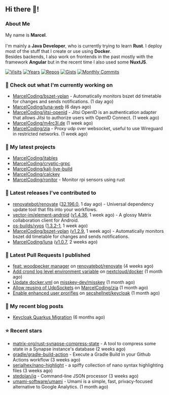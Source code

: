 ## Hi there 👋!




### About Me

My name is **Marcel**.
<br><br>
I'm mainly a **Java Developer**, who is currently trying to learn **Rust**. I deploy most of the stuff that I create or use using **Docker**.
<br>
Besides backends, I also work on frontends in the past mostly with the framework **Angular** but in the recent time I also used some **NuxtJS**. 

[![Visits](https://badges.pufler.dev/visits/MarcelCoding/MarcelCoding?style=flat-square&color=black&logo=github)](https://github.com/MarcelCoding)
[![Years](https://badges.pufler.dev/years/MarcelCoding?style=flat-square&color=black&logo=github)](https://github.com/MarcelCoding)
[![Repos](https://badges.pufler.dev/repos/MarcelCoding?style=flat-square&color=black&logo=github)](https://github.com/MarcelCoding?tab=repositories)
[![Gists](https://badges.pufler.dev/gists/MarcelCoding?style=flat-square&color=black&logo=github)](https://gist.github.com/MarcelCoding)
[![Monthly Commits](https://badges.pufler.dev/commits/monthly/MarcelCoding?style=flat-square&color=black&logo=github)](https://github.com/MarcelCoding)

### 👷 Check out what I'm currently working on

- [MarcelCoding/bszet-vplan](https://github.com/MarcelCoding/bszet-vplan) - Automatically monitors bszet dd timetable for changes and sends notifications. (1 day ago)
- [MarcelCoding/luna-web](https://github.com/MarcelCoding/luna-web) (6 days ago)
- [MarcelCoding/jitsi-openid](https://github.com/MarcelCoding/jitsi-openid) - Jitsi OpenID is an authentication adapter that allows Jitsi to authorize users with OpenID Connect. (1 week ago)
- [MarcelCoding/m4rc3l.de](https://github.com/MarcelCoding/m4rc3l.de) (1 week ago)
- [MarcelCoding/zia](https://github.com/MarcelCoding/zia) - Proxy udp over websocket, useful to use Wireguard in restricted networks. (1 week ago)

### 🌱 My latest projects

- [MarcelCoding/itables](https://github.com/MarcelCoding/itables)
- [MarcelCoding/cryptic-grpc](https://github.com/MarcelCoding/cryptic-grpc)
- [MarcelCoding/kali-live-build](https://github.com/MarcelCoding/kali-live-build)
- [MarcelCoding/calckey](https://github.com/MarcelCoding/calckey)
- [MarcelCoding/ronitor](https://github.com/MarcelCoding/ronitor) - Monitor rpi sensors using rust

### 🔭 Latest releases I've contributed to

- [renovatebot/renovate](https://github.com/renovatebot/renovate) ([32.196.0](https://github.com/renovatebot/renovate/releases/tag/32.196.0), 1 day ago) - Universal dependency update tool that fits into your workflows.
- [vector-im/element-android](https://github.com/vector-im/element-android) ([v1.4.36](https://github.com/vector-im/element-android/releases/tag/v1.4.36), 1 week ago) - A glossy Matrix collaboration client for Android.
- [os-builds/vyos](https://github.com/os-builds/vyos) ([1.3.2-1](https://github.com/os-builds/vyos/releases/tag/1.3.2-1), 1 week ago)
- [MarcelCoding/bszet-vplan](https://github.com/MarcelCoding/bszet-vplan) ([v1.2.9](https://github.com/MarcelCoding/bszet-vplan/releases/tag/v1.2.9), 1 week ago) - Automatically monitors bszet dd timetable for changes and sends notifications.
- [MarcelCoding/luna](https://github.com/MarcelCoding/luna) ([v1.0.7](https://github.com/MarcelCoding/luna/releases/tag/v1.0.7), 2 weeks ago)

### 🔨 Latest Pull Requests I published

- [feat: woodpecker manager](https://github.com/renovatebot/renovate/pull/17297) on [renovatebot/renovate](https://github.com/renovatebot/renovate) (4 weeks ago)
- [Add crond log level environment variable](https://github.com/nextcloud/docker/pull/1805) on [nextcloud/docker](https://github.com/nextcloud/docker) (1 month ago)
- [Update docker.yml](https://github.com/misskey-dev/misskey/pull/9046) on [misskey-dev/misskey](https://github.com/misskey-dev/misskey) (1 month ago)
- [Allow reusing of UdpSockets](https://github.com/MarcelCoding/zia/pull/19) on [MarcelCoding/zia](https://github.com/MarcelCoding/zia) (1 month ago)
- [Enable enhanced user prorifles](https://github.com/secshellnet/keycloak/pull/13) on [secshellnet/keycloak](https://github.com/secshellnet/keycloak) (1 month ago)

### 📜 My recent blog posts

- [Keycloak Quarkus Migration](https://m4rc3l.de/blog/keycloak-quarkus-migration) (6 months ago)

### ⭐ Recent stars

- [matrix-org/rust-synapse-compress-state](https://github.com/matrix-org/rust-synapse-compress-state) - A tool to compress some state in a Synapse instance&#39;s database (2 weeks ago)
- [gradle/gradle-build-action](https://github.com/gradle/gradle-build-action) - Execute a Gradle Build in your Github Actions workflow (3 weeks ago)
- [serialhex/nano-highlight](https://github.com/serialhex/nano-highlight) - a spiffy collection of nano syntax highlighting files (3 weeks ago)
- [stedolan/jq](https://github.com/stedolan/jq) - Command-line JSON processor (3 weeks ago)
- [umami-software/umami](https://github.com/umami-software/umami) - Umami is a simple, fast, privacy-focused alternative to Google Analytics. (1 month ago)
